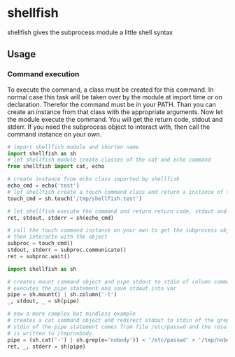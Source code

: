 # shellfish
shellfish gives the subprocess module a little shell syntax

## Usage

### Command execution

To execute the command, a class must be created for this command. In normal case this task will be taken over by the module at import time or on declaration. Therefor the command must be in your PATH. Than you can create an instance from that class with the appropriate arguments. Now let the module execute the command. You will get the return code, stdout and stderr. If you need the subprocess object to interact with, then call the command instance on your own.
```py
# import shellfish module and shorten name
import shellfish as sh
# let shellfish module create classes of the cat and echo command
from shellfish import cat, echo

# create instance from echo class imported by shellfish
echo_cmd = echo('test')
# let shellfish create a touch command class and return a instance of that class
touch_cmd = sh.touch('/tmp/shellfish.test')

# let shellfish execute the command and return return code, stdout and stderr
ret, stdout, stderr = sh(echo_cmd)

# call the touch command instance on your own to get the subprocess object,
# then interacte with the object
subproc = touch_cmd()
stdout, stderr = subproc.communicate()
ret = subproc.wait()
```

```py
import shellfish as sh

# creates mount command object and pipe stdout to stdin of column command object
# executes the pipe statement and save stdout into var
pipe = sh.mount() | sh.column('-t')
_, stdout, _ = sh(pipe)

# now a more complex but mindless example
# creates a cat command object and redirect stdout to stdin of the grep command object
# stdin of the pipe statement comes from file /etc/passwd and the result of the pipe statement
# is written to /tmp/nobody.
pipe = (sh.cat('-') | sh.grep(e='nobody')) < '/etc/passwd' > '/tmp/nobody'
ret, _, stderr = sh(pipe)
```
